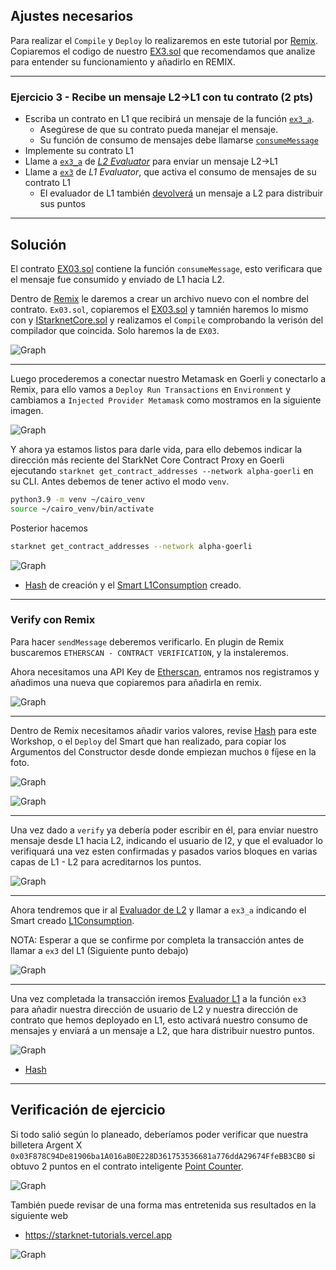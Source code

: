 ## Ajustes necesarios

Para realizar el `Compile` y `Deploy` lo realizaremos en este tutorial por [Remix](https://remix.ethereum.org/). Copiaremos el codigo de nuestro [EX3.sol](https://github.com/Nadai2010/Nadai-Starknet-Edu-Bridge-L2-L1/blob/master/contracts/Soluci%C3%B3n/L1/contracts/EX3.sol) que recomendamos que analize para entender su funcionamiento y añadirlo en REMIX.

---

### Ejercicio 3 - Recibe un mensaje L2→L1 con tu contrato (2 pts)

- Escriba un contrato en L1 que recibirá un mensaje de la función [`ex3_a`](https://github.com/Nadai2010/Nadai-Starknet-Edu-Bridge-L2-L1/blob/master/contracts/Evaluator.cairo#L231).
  - Asegúrese de que su contrato pueda manejar el mensaje.
  - Su función de consumo de mensajes debe llamarse [`consumeMessage`](https://github.com/Nadai2010/Nadai-Starknet-Edu-Bridge-L2-L1/blob/master/contracts/L1/Evaluator.sol#L51)
- Implemente su contrato L1
- Llame a [`ex3_a`](https://github.com/Nadai2010/Nadai-Starknet-Edu-Bridge-L2-L1/blob/master/contracts/Evaluator.cairo#L221) de [*L2 Evaluator*](https://goerli.voyager.online/contract/0x595bfeb84a5f95de3471fc66929710e92c12cce2b652cd91a6fef4c5c09cd99) para enviar un mensaje L2→L1
- Llame a [`ex3`](https://github.com/Nadai2010/Nadai-Starknet-Edu-Bridge-L2-L1/blob/master/contracts/L1/Evaluator.sol#L32) de *L1 Evaluator*, que activa el consumo de mensajes de su contrato L1
  - El evaluador de L1 también [devolverá](https://github.com/Nadai2010/Nadai-Starknet-Edu-Bridge-L2-L1/blob/master/contracts/L1/Evaluator.sol#L57) un mensaje a L2 para distribuir sus puntos

---

## Solución

El contrato [EX03.sol](https://github.com/Nadai2010/Nadai-Starknet-Edu-Bridge-L2-L1/blob/master/contracts/Soluci%C3%B3n/L1/contracts/EX3.sol) contiene la función `consumeMessage`, esto verificara que el mensaje fue consumido y enviado de L1 hacia L2.

Dentro de [Remix](https://remix.ethereum.org/) le daremos a crear un archivo nuevo con el nombre del contrato. `Ex03.sol`, copiaremos el [EX03.sol](https://github.com/Nadai2010/Nadai-Starknet-Edu-Bridge-L2-L1/blob/master/contracts/Soluci%C3%B3n/L1/contracts/EX3.sol) y tamnién haremos lo mismo con y [IStarknetCore.sol](https://github.com/Nadai2010/Nadai-Starknet-Edu-Bridge-L2-L1/blob/master/contracts/Soluci%C3%B3n/L1/contracts/IStarknetCore.sol) y realizamos el `Compile` comprobando la verisón del compilador que coincida. Solo haremos la de `EX03`.

![Graph](/contracts/Imagenes/compileex03.png)

---
 
Luego procederemos a conectar nuestro Metamask en Goerli y conectarlo a Remix, para ello vamos a `Deploy Run Transactions` en `Environment` y cambiamos a `Injected Provider Metamask` como mostramos en la siguiente imagen.

![Graph](/contracts/Imagenes/deployeex03.png)

Y ahora ya estamos listos para darle vida, para ello debemos indicar la dirección más reciente del StarkNet Core Contract Proxy en Goerli ejecutando `starknet get_contract_addresses --network alpha-goerli` en su CLI. Antes debemos de tener activo el modo `venv`.

```bash
python3.9 -m venv ~/cairo_venv
source ~/cairo_venv/bin/activate
```

Posterior hacemos 

```bash
starknet get_contract_addresses --network alpha-goerli
```

![Graph](/contracts/Imagenes/contractrex02.png)

* [Hash](https://goerli.etherscan.io/tx/0xc294cde21d6cf78af7830a324840dddc70c8720972c0905ab59e9602f95acb77) de creación y el [Smart L1Consumption](https://goerli.etherscan.io/address/0x9b4ad17fca7a12aede0ccf0e7ec215232557770f) creado.

--- 

### Verify con Remix

Para hacer `sendMessage` deberemos verificarlo. En plugin de Remix buscaremos `ETHERSCAN - CONTRACT VERIFICATION`, y la instaleremos.

Ahora necesitamos una API Key de [Etherscan](https://etherscan.io/myapikey), entramos nos registramos y añadimos una nueva que copiaremos para añadirla en remix.

![Graph](/contracts/Imagenes/apiex02.png)

---
 
Dentro de Remix necesitamos añadir varios valores, revise [Hash](https://goerli.etherscan.io/tx/0xc294cde21d6cf78af7830a324840dddc70c8720972c0905ab59e9602f95acb77) para este Workshop, o el `Deploy` del Smart que han realizado, para copiar los Argumentos del Constructor desde donde empiezan muchos `0` fíjese en la foto.

![Graph](/contracts/Imagenes/verifyex03.png)

![Graph](/contracts/Imagenes/verify2ex03.png)

---

Una vez dado a `verify` ya debería poder escribir en él, para enviar nuestro mensaje desde L1 hacia L2, indicando el usuario de l2, y que el evaluador lo verifiquará una vez esten confirmadas y pasados varios bloques en varias capas de L1 - L2 para acreditarnos los puntos.

![Graph](/contracts/Imagenes/verify2ex02.png)

---

Ahora tendremos que ir al [Evaluador de L2](https://goerli.voyager.online/contract/0x595bfeb84a5f95de3471fc66929710e92c12cce2b652cd91a6fef4c5c09cd99) y llamar a `ex3_a` indicando el Smart creado [L1Consumption](https://goerli.etherscan.io/address/0x9b4ad17fca7a12aede0ccf0e7ec215232557770f).

NOTA: Esperar a que se confirme por completa la transacción antes de llamar a `ex3` del L1 (Siguiente punto debajo)

![Graph](/contracts/Imagenes/ex3a.png)

---

Una vez completada la transacción iremos [Evaluador L1](https://goerli.etherscan.io/address/0x8055d587A447AE186d1589F7AAaF90CaCCc30179#writeContract) a la función `ex3` para añadir nuestra dirección de usuario de L2 y nuestra dirección de contrato que hemos deployado en L1, esto activará nuestro consumo de mensajes y enviará a un mensaje a L2, que hara distribuir nuestro puntos.

![Graph](/contracts/Imagenes/ex3.png)

* [Hash](https://goerli.etherscan.io/tx/0xb6bdd40fa17e0d73b2e8f74e742c7f67a1a23872a784a071d31a3eb2ff5836a5#eventlog)

----

## Verificación de ejercicio

Si todo salió según lo planeado, deberíamos poder verificar que nuestra billetera Argent X `0x03F878C94De81906ba1A016aB0E228D361753536681a776ddA29674FfeBB3CB0` si obtuvo 2 puntos en el contrato inteligente [Point Counter](https://goerli.voyager.online/contract/0x38ec18163a6923a96870f3d2b948a140df89d30120afdf90270b02c609f8a88).

![Graph](/contracts/Imagenes/balanceofex03.png)

También puede revisar de una forma mas entretenida sus resultados en la siguiente web 

* https://starknet-tutorials.vercel.app

![Graph](/contracts/Imagenes/puntosex03.png)


